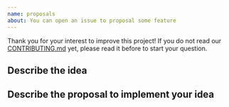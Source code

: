```yaml
---
name: proposals
about: You can open an issue to proposal some feature
---
```


Thank you for your interest to improve this project! If you do not read our [CONTRIBUTING.md](../../CONTRIBUTING.md) yet, please read it before to start your question.

## Describe the idea
<!--
Detail the idea and specify with more details as possible
!-->

## Describe the proposal to implement your idea
<!--
Detail your proposal and specify with more details as possible
!-->
